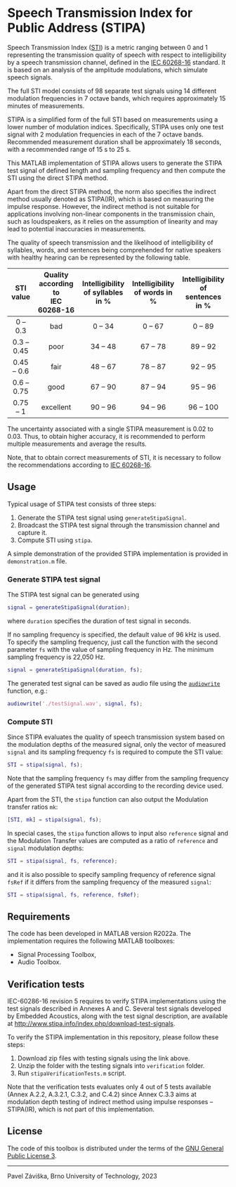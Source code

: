 # Speech Transmission Index for Public Address (STIPA)

Speech Transmission Index ([STI](https://en.wikipedia.org/wiki/Speech_transmission_index))
is a metric ranging between 0 and 1 representing the transmission quality of speech with respect to intelligibility by a speech transmission channel, defined in the [IEC&nbsp;60268-16](https://webstore.iec.ch/publication/26771) standard.
It is based on an analysis of the amplitude modulations, which simulate speech signals.

The full STI model consists of 98 separate test signals using 14 different modulation frequencies in 7 octave bands, which requires approximately 15 minutes of measurements.

STIPA is a simplified form of the full STI based on measurements using a lower number of modulation indices.
Specifically, STIPA uses only one test signal with 2 modulation frequencies in each of the 7 octave bands.
Recommended measurement duration shall be approximately 18 seconds, with a recommended range of 15 s to 25 s.

This MATLAB implementation of STIPA allows users to generate the STIPA test signal of defined length and sampling frequency and then compute the STI using the direct STIPA method. 

Apart from the direct STIPA method, the norm also specifies the indirect method usually denoted as STIPA(IR), which is based on measuring the impulse response.
However, the indirect method is not suitable for applications involving non-linear components in the transmission chain, such as loudspeakers, as it relies on the assumption of linearity and may lead to potential inaccuracies in measurements.

The quality of speech transmission and the likelihood of intelligibility of syllables, words, and sentences being comprehended for native speakers with healthy hearing can be represented by the following table.

| STI value | Quality according to<br>IEC 60268-16 | Intelligibility<br>of syllables in % | Intelligibility<br>of words in % | Intelligibility<br>of sentences in % |
|:----------------:|:---------:|:-------------:|:-------------:|:--------------:|
| 0 &ndash; 0.3    | bad       | 0 &ndash; 34  | 0 &ndash; 67  | 0 &ndash; 89   |
| 0.3 &ndash; 0.45 | poor      | 34 &ndash; 48 | 67 &ndash; 78 | 89 &ndash; 92  |
| 0.45 &ndash; 0.6 | fair      | 48 &ndash; 67 | 78 &ndash; 87 | 92 &ndash; 95  |
| 0.6 &ndash; 0.75 | good      | 67 &ndash; 90 | 87 &ndash; 94 | 95 &ndash; 96  |
| 0.75 &ndash; 1   | excellent | 90 &ndash; 96 | 94 &ndash; 96 | 96 &ndash; 100 |

The uncertainty associated with a single STIPA measurement is 0.02 to 0.03.
Thus, to obtain higher accuracy, it is recommended to perform multiple measurements and average the results.

Note, that to obtain correct measurements of STI, it is necessary to follow the recommendations according to [IEC&nbsp;60268-16](https://webstore.iec.ch/publication/26771).

## Usage

Typical usage of STIPA test consists of three steps:
1. Generate the STIPA test signal using `generateStipaSignal`.
2. Broadcast the STIPA test signal through the transmission channel and capture it.
3. Compute STI using `stipa`.

A simple demonstration of the provided STIPA implementation is provided in `demonstration.m` file.

### Generate STIPA test signal

The STIPA test signal can be generated using

```matlab
signal = generateStipaSignal(duration);
```
where `duration` specifies the duration of test signal in seconds. 

If no sampling frequency is specified, the default value of 96&nbsp;kHz is used.
To specify the sampling frequency, just call the function with the second parameter `fs` with the value of sampling frequency in Hz.
The minimum sampling frequency is 22,050&nbsp;Hz.

```matlab
signal = generateStipaSignal(duration, fs);
```

The generated test signal can be saved as audio file using the 
[`audiowrite`](https://www.mathworks.com/help/matlab/ref/audiowrite.html)
function, e.g.:

```matlab
audiowrite('./testSignal.wav', signal, fs);
```

### Compute STI

Since STIPA evaluates the quality of speech transmission system based on the modulation depths of the measured signal, only the vector of measured `signal` and its sampling frequency `fs` is required to compute the STI value:

```matlab
STI = stipa(signal, fs);
```

Note that the sampling frequency `fs` may differ from the sampling frequency of the generated STIPA test signal according to the recording device used.

Apart from the STI, the `stipa` function can also output the Modulation transfer ratios `mk`:

```matlab
[STI, mk] = stipa(signal, fs);
```

In special cases, the `stipa` function allows to input also `reference` signal and the Modulation Transfer values are computed as a ratio of `reference` and `signal` modulation depths:

```matlab
STI = stipa(signal, fs, reference);
```

and it is also possible to specify sampling frequency of reference signal `fsRef` if it differs from the sampling frequency of the measured `signal`:

```matlab
STI = stipa(signal, fs, reference, fsRef);
```

## Requirements

The code has been developed in MATLAB version R2022a. The implementation requires the following MATLAB toolboxes:
- Signal Processing Toolbox,
- Audio Toolbox.

## Verification tests
IEC-60286-16 revision 5 requires to verify STIPA implementations using the test signals described in Annexes A and C. 
Several test signals developed by Embedded Acoustics, along with the test signal description, are available at http://www.stipa.info/index.php/download-test-signals.

To verify the STIPA implementation in this repository, please follow these steps:
1. Download zip files with testing signals using the link above.
2. Unzip the folder with the testing signals into `verification` folder.
3. Run `stipaVerificationTests.m` script.

Note that the verification tests evaluates only 4 out of 5 tests available (Annex A.2.2, A.3.2.1, C.3.2, and C.4.2) since Annex C.3.3 aims at modulation depth testing of indirect method using impulse responses &ndash; STIPA(IR), which is not part of this implementation.

## License

The code of this toolbox is distributed under the terms of the [GNU General Public License 3](https://github.com/zawi01/stipa/blob/master/LICENSE).

---
Pavel Záviška, Brno University of Technology, 2023
